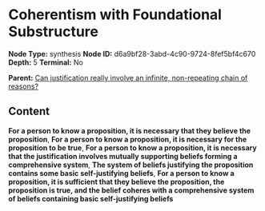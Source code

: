 # Coherentism with Foundational Substructure

**Node Type:** synthesis
**Node ID:** d6a9bf28-3abd-4c90-9724-8fef5bf4c670
**Depth:** 5
**Terminal:** No

**Parent:** [Can justification really involve an infinite, non-repeating chain of reasons?](can-justification-really-involve-an-infinite-non-repeating-chain-of-reasons-antithesis-0847412d-1691-41fd-9237-277f77352f31.md)

## Content

**For a person to know a proposition, it is necessary that they believe the proposition**, **For a person to know a proposition, it is necessary for the proposition to be true**, **For a person to know a proposition, it is necessary that the justification involves mutually supporting beliefs forming a comprehensive system**, **The system of beliefs justifying the proposition contains some basic self-justifying beliefs**, **For a person to know a proposition, it is sufficient that they believe the proposition, the proposition is true, and the belief coheres with a comprehensive system of beliefs containing basic self-justifying beliefs**
